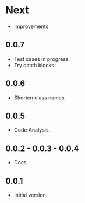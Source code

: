 # Next

* Improvements

## 0.0.7

* Test cases in progress.
* Try catch blocks.

## 0.0.6

* Shorten class names.

## 0.0.5

* Code Analysis.

## 0.0.2 - 0.0.3 - 0.0.4

* Docs.

## 0.0.1

* Initial version.
